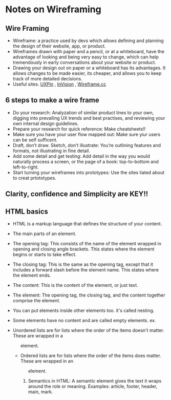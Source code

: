 # Notes on Wireframing

## Wire Framing
- Wireframe: a practice used by devs which allows defining and planning the design of their website, app, or product. 
- Wireframes drawn with paper and a pencil, or at a whiteboard, have the advantage of looking and being very easy to change, which can help tremendously in early conversations about your website or product.
- Drawing your design out on paper or a whiteboard has its advantages. It allows changes to be made easier, its cheaper, and allows you to keep track of more detailed decisions. 
- Useful sites. [UXPin](https://www.uxpin.com/) , [InVision](https://www.invisionapp.com/) , [Wireframe.cc](https://wireframe.cc/)

## 6 steps to make a wire frame
- Do your research: Analyzation of similar product lines to your own, digging into prevailing UX trends and best practises, and reviewing your own internal design guidelines.
- Prepare your research for quick reference: Make cheatsheets!!
- Make sure you have your user flow mapped out: Make sure yiur users can be self sufficent. 
- Draft, don’t draw. Sketch, don’t illustrate: You’re outlining features and formats, not illustrating in fine detail.
- Add some detail and get testing: Add detail in the way you would naturally process a screen, or the page of a book: top-to-bottom and left-to-right.
- Start turning your wireframes into prototypes: Use the sites liated about to creat prtototypes.

## Clarity, confidence and Simplicity are KEY!!

## HTML basics
- HTML is a markup language that defines the structure of your content.
- The main parts of an element.

- The opening tag: This consists of the name of the element wrapped in opening and closing angle brackets. This states where the element begins or starts to take effect.
- The closing tag: This is the same as the opening tag, except that it includes a forward slash before the element name. This states where the element ends.
- The content: This is the content of the element, or just text.
- The element: The opening tag, the closing tag, and the content together comprise the element.
- You can put elements inside other elements too. it's called nesting.
- Some elements have no content and are called empty elements. ex. <img>
- Unordered lists are for lists where the order of the items doesn't matter. These are wrapped in a <ul> element.
- Ordered lists are for lists where the order of the items does matter. These are wrapped in an <ol> element.
- Semantics in HTML: A semantic element gives the text it wraps around the role or meaning.
  Examples: article, footer, header, main, mark.
